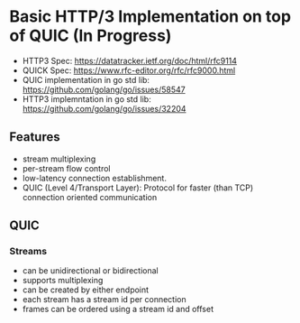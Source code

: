 # Basic HTTP/3 Implementation on top of QUIC (In Progress)

* HTTP3 Spec: https://datatracker.ietf.org/doc/html/rfc9114
* QUICK Spec: https://www.rfc-editor.org/rfc/rfc9000.html
* QUIC implementation in go std lib: https://github.com/golang/go/issues/58547
* HTTP3 implemntation in go std lib: https://github.com/golang/go/issues/32204

## Features

* stream multiplexing
* per-stream flow control
* low-latency connection establishment. 
* QUIC (Level 4/Transport Layer): Protocol for faster (than TCP) connection oriented communication

## QUIC

### Streams

* can be unidirectional or bidirectional
* supports multiplexing
* can be created by either endpoint
* each stream has a stream id per connection
* frames can be ordered using a stream id and offset
